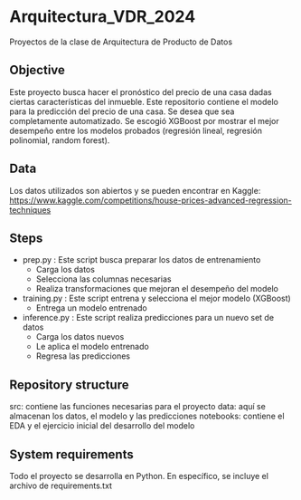 # Arquitectura_VDR_2024
Proyectos de la clase de Arquitectura de Producto de Datos

## Objective
Este proyecto busca hacer el pronóstico del precio de una casa dadas ciertas características del inmueble. Este repositorio contiene el modelo para la predicción del precio de una casa. Se desea que sea completamente automatizado. Se escogió XGBoost por mostrar el mejor desempeño entre los modelos probados (regresión lineal, regresión polinomial, random forest).

## Data
Los datos utilizados son abiertos y se pueden encontrar en Kaggle:
https://www.kaggle.com/competitions/house-prices-advanced-regression-techniques

## Steps
- prep.py : Este script busca preparar los datos de entrenamiento
  - Carga los datos
  - Selecciona las columnas necesarias
  - Realiza transformaciones que mejoran el desempeño del modelo
- training.py : Este script entrena y selecciona el mejor modelo (XGBoost)
  - Entrega un modelo entrenado
- inference.py : Este script realiza predicciones para un nuevo set de datos
  - Carga los datos nuevos
  - Le aplica el modelo entrenado
  - Regresa las predicciones
 
## Repository structure
src: contiene las funciones necesarias para el proyecto
data: aquí se almacenan los datos, el modelo y las predicciones
notebooks: contiene el EDA y el ejercicio inicial del desarrollo del modelo

## System requirements
Todo el proyecto se desarrolla en Python. En específico, se incluye el archivo de requirements.txt
